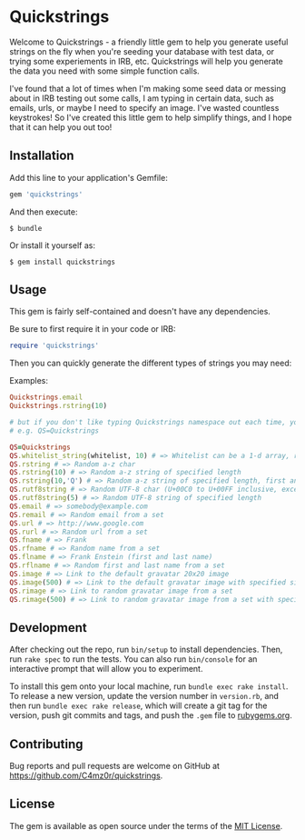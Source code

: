 # Quickstrings

Welcome to Quickstrings - a friendly little gem to help you generate useful strings on the fly when you're seeding your database with test data, or trying some experiements in IRB, etc.  Quickstrings will help you generate the data you need with some simple function calls.

I've found that a lot of times when I'm making some seed data or messing about in IRB testing out some calls, I am typing in certain data, such as emails, urls, or maybe I need to specify an image.  I've wasted countless keystrokes!  So I've created this little gem to help simplify things, and I hope that it can help you out too!

## Installation

Add this line to your application's Gemfile:

```ruby
gem 'quickstrings'
```

And then execute:

    $ bundle

Or install it yourself as:

    $ gem install quickstrings

## Usage

This gem is fairly self-contained and doesn't have any dependencies.

Be sure to first require it in your code or IRB:

```ruby
require 'quickstrings'
``` 
Then you can quickly generate the different types of strings you may need:

Examples:
```ruby
Quickstrings.email
Quickstrings.rstring(10)

# but if you don't like typing Quickstrings namespace out each time, you can shorten it
# e.g. QS=Quickstrings

QS=Quickstrings
QS.whitelist_string(whitelist, 10) # => Whitelist can be a 1-d array, range, fixnum, or string - and only those chars will be used in generating the string of specified length
QS.rstring # => Random a-z char
QS.rstring(10) # => Random a-z string of specified length
QS.rstring(10,'Q') # => Random a-z string of specified length, first and last letters are as specified.  Useful when visually inspecting for string truncation, etc.
QS.rutf8string # => Random UTF-8 char (U+00C0 to U+00FF inclusive, except for U+00D7 and U+00F7)
QS.rutf8string(5) # => Random UTF-8 string of specified length
QS.email # => somebody@example.com
QS.remail # => Random email from a set
QS.url # => http://www.google.com
QS.rurl # => Random url from a set
QS.fname # => Frank
QS.rfname # => Random name from a set
QS.flname # => Frank Enstein (first and last name)
QS.rflname # => Random first and last name from a set
QS.image # => Link to the default gravatar 20x20 image
QS.image(500) # => Link to the default gravatar image with specified size (in this case 500x500 pixels)
QS.rimage # => Link to random gravatar image from a set
QS.rimage(500) # => Link to random gravatar image from a set with specified size
```

## Development

After checking out the repo, run `bin/setup` to install dependencies. Then, run `rake spec` to run the tests. You can also run `bin/console` for an interactive prompt that will allow you to experiment.

To install this gem onto your local machine, run `bundle exec rake install`. To release a new version, update the version number in `version.rb`, and then run `bundle exec rake release`, which will create a git tag for the version, push git commits and tags, and push the `.gem` file to [rubygems.org](https://rubygems.org).

## Contributing

Bug reports and pull requests are welcome on GitHub at https://github.com/C4mz0r/quickstrings.


## License

The gem is available as open source under the terms of the [MIT License](http://opensource.org/licenses/MIT).

